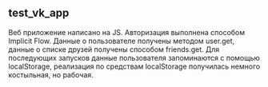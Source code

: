 test_vk_app
-------------------------
  Веб приложение написано на JS. Авторизация выполнена способом Implicit Flow. Данные о пользователе получены методом user.get, данные о списке друзей получены способом friends.get. Для последующих запусков данные пользователя запоминаются с помощью localStorage, реализация по средствам localStorage получилась немного костыльная, но рабочая.
